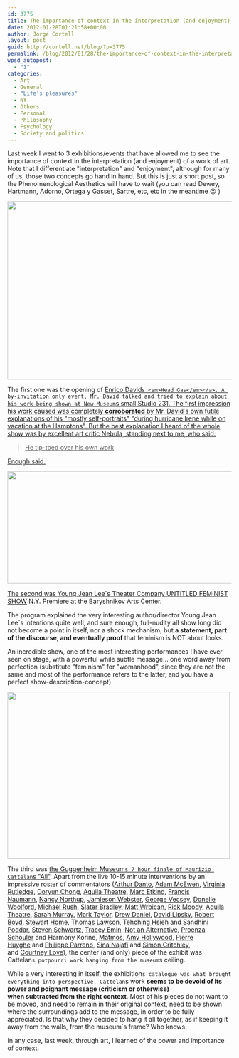 ```yaml
---
id: 3775
title: The importance of context in the interpretation (and enjoyment) of a work of art
date: 2012-01-28T01:21:58+00:00
author: Jorge Cortell
layout: post
guid: http://cortell.net/blog/?p=3775
permalink: /blog/2012/01/28/the-importance-of-context-in-the-interpretation-and-enjoyment-of-a-work-of-art/
wpsd_autopost:
  - "1"
categories:
  - Art
  - General
  - "Life's pleasures"
  - NY
  - Others
  - Personal
  - Philosophy
  - Psychology
  - Society and politics
---
```

Last week I went to 3 exhibitions/events that have allowed me to see the importance of context in the interpretation (and enjoyment) of a work of art. Note that I differentiate "interpretation" and "enjoyment", although for many of us, those two concepts go hand in hand. But this is just a short post, so the Phenomenological Aesthetics will have to wait (you can read Dewey, Hartmann, Adorno, Ortega y Gasset, Sartre, etc, etc in the meantime 😉 )

<img class="aligncenter" title="Enrico David" src="http://www.globalgraphica.com/wp-content/uploads/2012/01/head-gas-enrico-david-new-museum-new-york-city-artists-2012-2.jpg" alt="" width="535" height="400" />

The first one was the opening of <a title="http://www.newmuseum.org/exhibitions/456" href="http://www.newmuseum.org/exhibitions/456" target="_blank">Enrico David`s <em>Head Gas</em></a>. A by-invitation only event, Mr. David talked and tried to explain about his work being shown at New Museum`s small Studio 231. The first impression his work caused was completely **corroborated** by Mr. David`s own futile explanations of his "mostly self-portraits" "during hurricane Irene while on vacation at the Hamptons". But the best explanation I heard of the whole show was by excellent art critic Nebula, standing next to me, who said:

> He tip-toed over his own work

Enough said.

<p style="text-align: center">
  <img class="aligncenter" title="Untitled" src="http://www.bacnyc.org/images/uploads/LgEvent_YJLUTFS_02.jpg" alt="" width="620" height="252" />
</p>

The second was <a title="http://www.bacnyc.org/events/performances/yjl" href="http://www.bacnyc.org/events/performances/yjl" target="_blank">Young Jean Lee`s Theater Company UNTITLED FEMINIST SHOW</a> N.Y. Premiere at the Baryshnikov Arts Center.

The program explained the very interesting author/director Young Jean Lee`s intentions quite well, and sure enough, full-nudity all show long did not become a point in itself, nor a shock mechanism, but **a statement, part of the discourse, and eventually proof** that feminism is NOT about looks.

An incredible show, one of the most interesting performances I have ever seen on stage, with a powerful while subtle message... one word away from perfection (substitute "feminism" for "womanhood", since they are not the same and most of the performance refers to the latter, and you have a perfect show-description-concept).

<img class="aligncenter" title="Cattelan" src="https://lh4.googleusercontent.com/-IOlQ27A-ygI/TxuWZYD3-TI/AAAAAAAAANQ/3XwdkOjAyfA/w500-h375-k/20120121_233608.jpg" alt="" width="500" height="375" />

The third was <a title="http://www.guggenheim.org/new-york/press-room/news/4430-the-guggenheim-organizes-seven-hour-finale-for-maurizio-cattelan-all-" href="http://www.guggenheim.org/new-york/press-room/news/4430-the-guggenheim-organizes-seven-hour-finale-for-maurizio-cattelan-all-" target="_blank">the Guggenheim Museum`s 7 hour finale of Maurizio Cattelan`s "All"</a>. Apart from the live 10-15 minute interventions by an impressive roster of commentators ([Arthur Danto](http://www.guggenheim.org/new-york/press-room/news/4434#Danto ""), [Adam McEwen](http://www.guggenheim.org/new-york/press-room/news/4434#McEwen ""), [Virginia Rutledge](http://www.guggenheim.org/new-york/press-room/news/4434#Rutledge ""), [Doryun Chong](http://www.guggenheim.org/new-york/press-room/news/4434#Chong ""), [Aquila Theatre](http://www.guggenheim.org/new-york/press-room/news/4434#Aquila ""), [Marc Etkind](http://www.guggenheim.org/new-york/press-room/news/4434#Etkind ""), [Francis Naumann](http://www.guggenheim.org/new-york/press-room/news/4434#Naumann ""), [Nancy Northup](http://www.guggenheim.org/new-york/press-room/news/4434#Northup ""), [Jamieson Webster](http://www.guggenheim.org/new-york/press-room/news/4434#Webster ""), [George Vecsey](http://www.guggenheim.org/new-york/press-room/news/4434#Vecsey ""), [Donelle Woolford](http://www.guggenheim.org/new-york/press-room/news/4434#Woolford ""), [Michael Rush](http://www.guggenheim.org/new-york/press-room/news/4434#Rush ""), [Slater Bradley](http://www.guggenheim.org/new-york/press-room/news/4434#Bradley ""), [Matt Wrbican](http://www.guggenheim.org/new-york/press-room/news/4434#Wrbican ""), [Rick Moody](http://www.guggenheim.org/new-york/press-room/news/4434#Moody ""), [Aquila Theatre](http://www.guggenheim.org/new-york/press-room/news/4434#Aquila ""), [Sarah Murray](http://www.guggenheim.org/new-york/press-room/news/4434#Murray ""), [Mark Taylor](http://www.guggenheim.org/new-york/press-room/news/4434#Taylor ""), [Drew Daniel](http://www.guggenheim.org/new-york/press-room/news/4434#Daniel ""), [David Lipsky](http://www.guggenheim.org/new-york/press-room/news/4434#Lipsky ""), [Robert Boyd](http://www.guggenheim.org/new-york/press-room/news/4434#Boyd ""), [Stewart Home](http://www.guggenheim.org/new-york/press-room/news/4434#Home ""), [Thomas Lawson](http://www.guggenheim.org/new-york/press-room/news/4434#Lawson ""), [Tehching Hsieh](http://www.guggenheim.org/new-york/press-room/news/4434#Hsieh "") and [Sandhini Poddar](http://www.guggenheim.org/new-york/press-room/news/4434#Poddar ""), [Steven Schwartz](http://www.guggenheim.org/new-york/press-room/news/4434#Schwartz ""), [Tracey Emin](http://www.guggenheim.org/new-york/press-room/news/4434#Emin ""), [Not an Alternative](http://www.guggenheim.org/new-york/press-room/news/4434#NotanAlternative ""), [Proenza Schouler](http://www.guggenheim.org/new-york/press-room/news/4434#ProenzaSchouler "") and Harmony Korine, [Matmos](http://www.guggenheim.org/new-york/press-room/news/4434#Matmos ""), [Amy Hollywood](http://www.guggenheim.org/new-york/press-room/news/4434#Hollywood ""), [Pierre Huyghe](http://www.guggenheim.org/new-york/press-room/news/4434#Huyghe "") and [Philippe Parreno](http://www.guggenheim.org/new-york/press-room/news/4434#Parreno ""), [Sina Najafi](http://www.guggenheim.org/new-york/press-room/news/4434#Najafi "") and [Simon Critchley](http://www.guggenheim.org/new-york/press-room/news/4434#Critchley ""), and [Courtney Love](http://www.guggenheim.org/new-york/press-room/news/4434#Love "")), the center (and only) piece of the exhibit was Cattelan`s potpourri work hanging from the museum`s ceiling.

While a very interesting in itself, the exhibition`s catalogue was what brought everything into perspective. Cattelan`s work **seems to be devoid of its power and poignant message (criticism or otherwise) when subtracted from the right context**. Most of his pieces do not want to be moved, and need to remain in their original context, need to be shown where the surroundings add to the message, in order to be fully appreciated. Is that why they decided to hang it all together, as if keeping it away from the walls, from the museum`s frame? Who knows.

In any case, last week, through art, I learned of the power and importance of context.